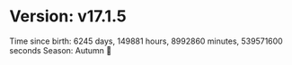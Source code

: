 # Version: v17.1.5
Time since birth: 6245 days, 149881 hours, 8992860 minutes, 539571600 seconds
Season: Autumn 🍁
